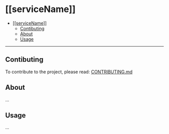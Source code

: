 # [[serviceName]]


<!-- @import "[TOC]" {cmd="toc" depthFrom=1 depthTo=6 orderedList=false} -->
<!-- code_chunk_output -->

* [[[serviceName]]](#servicename)
	* [Contibuting](#contibuting)
	* [About](#about)
	* [Usage](#usage)

<!-- /code_chunk_output -->

----------

## Contibuting

To contribute to the project, please read: [CONTRIBUTING.md](./CONTRIBUTING.md)

## About

...

## Usage

...

